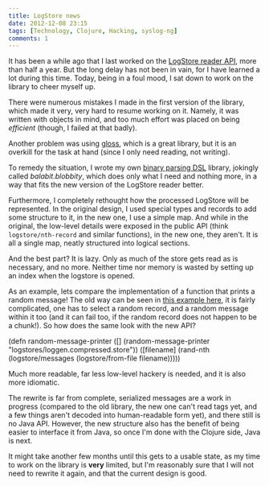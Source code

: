 ```yaml
---
title: LogStore news
date: 2012-12-08 23:15
tags: [Technology, Clojure, Hacking, syslog-ng]
comments: 1
---
```


It has been a while ago that I last worked on the
[LogStore reader API][1], more than half a year. But the long delay
has not been in vain, for I have learned a lot during this
time. Today, being in a foul mood, I sat down to work on the library
to cheer myself up.

 [1]: /blog/2012/04/30/logstore-reader/

<!-- more -->

There were numerous mistakes I made in the first version of the
library, which made it very, very hard to resume working on
it. Namely, it was written with objects in mind, and too much effort
was placed on being *efficient* (though, I failed at that badly).

Another problem was using [gloss][2], which is a great library, but it
is an overkill for the task at hand (since I only need reading, not
writing).

 [2]: https://github.com/ztellman/gloss
 
To remedy the situation, I wrote my own [binary parsing DSL][3]
library, jokingly called *balabit.blobbity*, which does only what I
need and nothing more, in a way that fits the new version of the
LogStore reader better.

 [3]: https://github.com/algernon/balabit.blobbity

Furthermore, I completely rethought how the processed LogStore will be
represented. In the original design, I used special types and records
to add some structure to it, in the new one, I use a simple map. And
while in the original, the low-level details were exposed in the
public API (think <code>logstore/nth-record</code> and similar
functions), in the new one, they aren't. It is all a single map,
neatly structured into logical sections.

And the best part? It is lazy. Only as much of the store gets read as
is necessary, and no more. Neither time nor memory is wasted by
setting up an index when the logstore is opened.

As an example, lets compare the implementation of a function that
prints a random message! The old way can be seen in
[this example here][4], it is fairly complicated, one has to select a
random record, and a random message within it too (and it can fail
too, if the random record does not happen to be a chunk!). So how does
the same look with the new API?

<div class="pygmentize" data-language="clojure">(defn random-message-printer
  ([] (random-message-printer "logstores/loggen.compressed.store"))
  ([filename]
     (rand-nth (logstore/messages (logstore/from-file filename)))))</div>

 [4]: https://github.com/algernon/balabit.logstore/blob/master/src/balabit/logstore/examples.clj#L54-L72

Much more readable, far less low-level hackery is needed, and it is
also more idiomatic.

The rewrite is far from complete, serialized messages are a work in
progress (compared to the old library, the new one can't read tags
yet, and a few things aren't decoded into human-readable form yet),
and there still is no Java API. However, the new structure also has
the benefit of being easier to interface it from Java, so once I'm
done with the Clojure side, Java is next.

It might take another few months until this gets to a usable state, as
my time to work on the library is **very** limited, but I'm reasonably
sure that I will not need to rewrite it again, and that the current
design is good.

